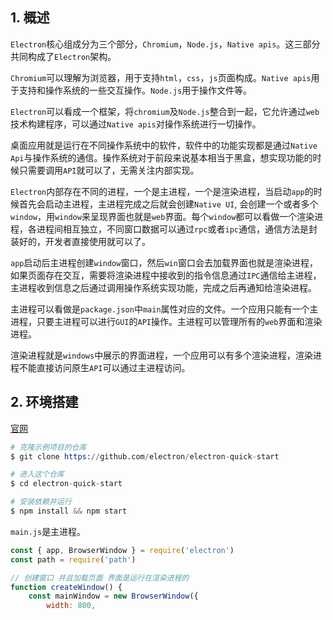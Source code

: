 ## 1. 概述

```Electron```核心组成分为三个部分，```Chromium```，```Node.js```，```Native apis```。这三部分共同构成了```Electron```架构。

```Chromium```可以理解为浏览器，用于支持``html``，```css```，```js```页面构成。```Native apis```用于支持和操作系统的一些交互操作。```Node.js```用于操作文件等。

```Electron```可以看成一个框架，将```chromium```及```Node.js```整合到一起，它允许通过```web```技术构建程序，可以通过```Native apis```对操作系统进行一切操作。

桌面应用就是运行在不同操作系统中的软件，软件中的功能实现都是通过```Native Api```与操作系统的通信。操作系统对于前段来说基本相当于黑盒，想实现功能的时候只需要调用```API```就可以了，无需关注内部实现。

```Electron```内部存在不同的进程，一个是主进程，一个是渲染进程，当启动```app```的时候首先会启动主进程，主进程完成之后就会创建```Native UI```, 会创建一个或者多个 ``window``，用```window```来呈现界面也就是```web```界面。每个```window```都可以看做一个渲染进程，各进程间相互独立，不同窗口数据可以通过```rpc```或者```ipc```通信，通信方法是封装好的，开发者直接使用就可以了。

```app```启动后主进程创建```window```窗口，然后```win```窗口会去加载界面也就是渲染进程，如果页面存在交互，需要将渲染进程中接收到的指令信息通过```IPC```通信给主进程，主进程收到信息之后通过调用操作系统实现功能，完成之后再通知给渲染进程。

主进程可以看做是```package.json```中```main```属性对应的文件。一个应用只能有一个主进程，只要主进程可以进行```GUI```的```API```操作。主进程可以管理所有的```web```界面和渲染进程。

渲染进程就是```windows```中展示的界面进程，一个应用可以有多个渲染进程，渲染进程不能直接访问原生```API```可以通过主进程访问。

## 2. 环境搭建

[官网](https://www.electronjs.org)

```s
# 克隆示例项目的仓库
$ git clone https://github.com/electron/electron-quick-start

# 进入这个仓库
$ cd electron-quick-start

# 安装依赖并运行
$ npm install && npm start
```

```main.js```是主进程。

```js
const { app, BrowserWindow } = require('electron')
const path = require('path')

// 创建窗口 并且加载页面 界面是运行在渲染进程的
function createWindow() {
    const mainWindow = new BrowserWindow({
        width: 800,
  